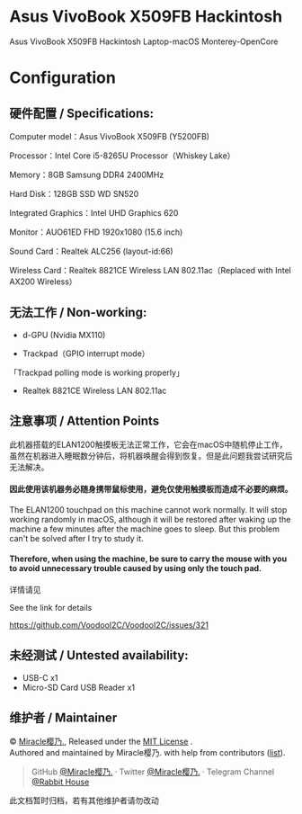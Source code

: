 # Asus VivoBook X509FB Hackintosh
Asus VivoBook X509FB Hackintosh Laptop-macOS Monterey-OpenCore

# Configuration

## 硬件配置 / Specifications:

Computer model：Asus VivoBook X509FB (Y5200FB)

Processor：Intel Core i5-8265U Processor（Whiskey Lake）

Memory：8GB Samsung DDR4 2400MHz

Hard Disk：128GB SSD WD SN520

Integrated Graphics：Intel UHD Graphics 620

Monitor：AUO61ED FHD 1920x1080 (15.6 inch)

Sound Card：Realtek ALC256 (layout-id:66)

Wireless Card：Realtek 8821CE Wireless LAN 802.11ac（Replaced with Intel AX200 Wireless）

## 无法工作 / Non-working:

- d-GPU (Nvidia MX110)

- Trackpad（GPIO interrupt mode）

「Trackpad polling mode is working properly」

- Realtek 8821CE Wireless LAN 802.11ac

## 注意事项 / Attention Points

此机器搭载的ELAN1200触摸板无法正常工作，它会在macOS中随机停止工作，虽然在机器进入睡眠数分钟后，将机器唤醒会得到恢复。但是此问题我尝试研究后无法解决。
#### 因此使用该机器务必随身携带鼠标使用，避免仅使用触摸板而造成不必要的麻烦。

The ELAN1200 touchpad on this machine cannot work normally. It will stop working randomly in macOS, although it will be restored after waking up the machine a few minutes after the machine goes to sleep. But this problem can't be solved after I try to study it.
#### Therefore, when using the machine, be sure to carry the mouse with you to avoid unnecessary trouble caused by using only the touch pad.

详情请见

See the link for details

https://github.com/VoodooI2C/VoodooI2C/issues/321

## 未经测试 / Untested availability:

- USB-C x1
- Micro-SD Card USB Reader x1

## 维护者 / Maintainer

© [Miracle樱乃.](https://github.com/Miracle-Sakuno), Released under the [MIT License](./LICENSE) .<br>
Authored and maintained by Miracle樱乃. with help from contributors ([list](https://github.com/Miracle-Sakuno/Asus-VivoBook-X509FB-Hackintosh/graphs/contributors)).

> GitHub [@Miracle樱乃.](https://github.com/Miracle-Sakuno) · Twitter [@Miracle樱乃.](https://twitter.com/Miracle_Sakuno) · Telegram Channel [@Rabbit House](https://t.me/RabbitHouse_i)

此文档暂时归档，若有其他维护者请勿改动
